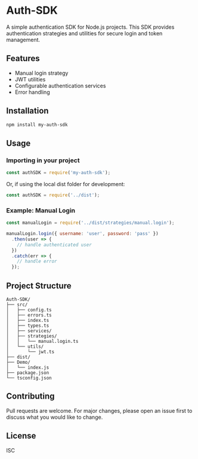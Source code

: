 # Auth-SDK

A simple authentication SDK for Node.js projects. This SDK provides authentication strategies and utilities for secure login and token management.

## Features
- Manual login strategy
- JWT utilities
- Configurable authentication services
- Error handling

## Installation

```bash
npm install my-auth-sdk
```

## Usage

### Importing in your project

```js
const authSDK = require('my-auth-sdk');
```

Or, if using the local dist folder for development:

```js
const authSDK = require('../dist');
```

### Example: Manual Login

```js
const manualLogin = require('../dist/strategies/manual.login');

manualLogin.login({ username: 'user', password: 'pass' })
  .then(user => {
    // handle authenticated user
  })
  .catch(err => {
    // handle error
  });
```

## Project Structure

```
Auth-SDK/
├── src/
│   ├── config.ts
│   ├── errors.ts
│   ├── index.ts
│   ├── types.ts
│   ├── services/
│   ├── strategies/
│   │   └── manual.login.ts
│   └── utils/
│       └── jwt.ts
├── dist/
├── Demo/
│   └── index.js
├── package.json
└── tsconfig.json
```

## Contributing

Pull requests are welcome. For major changes, please open an issue first to discuss what you would like to change.

## License

ISC

